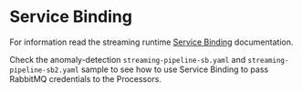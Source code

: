 # Service Binding

For information read the streaming runtime [Service Binding](https://vmware-tanzu.github.io/streaming-runtimes/service-binding/service-binding/) documentation.

Check the anomaly-detection `streaming-pipeline-sb.yaml` and `streaming-pipeline-sb2.yaml` sample to see how to use Service Binding to pass RabbitMQ credentials to the Processors. 